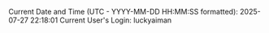 Current Date and Time (UTC - YYYY-MM-DD HH:MM:SS formatted): 2025-07-27 22:18:01
Current User's Login: luckyaiman
